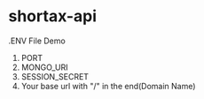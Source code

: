 # shortax-api

.ENV File Demo

1. PORT
2. MONGO_URI
3. SESSION_SECRET
4. Your base url with "/" in the end(Domain Name)
